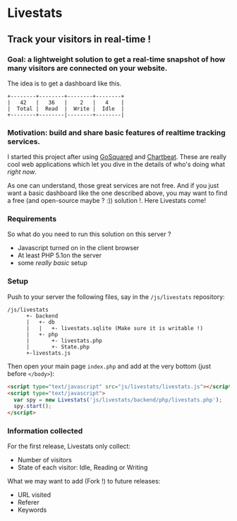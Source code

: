 # Livestats
## Track your visitors in real-time !

### Goal: a lightweight solution to get a real-time snapshot of how many visitors are connected on your website.

The idea is to get a dashboard like this.
```
+--------+--------+--------+--------+
|   42   |   36   |    2   |   4    |
|  Total |  Read  |  Write |  Idle  |
+--------+--------|--------+--------|
```
### Motivation: build and share basic features of realtime tracking services.

I started this project after using 
[GoSquared](http://www.gosquared.com/) and [Chartbeat](http://www.chartbeat.com/).
These are really cool web applications which let you dive in the details of
who's doing what _right now_.

As one can understand, those great services are not free. And if you just
want a basic dashboard like the one described above, you may want to find
a free (and open-source maybe ? :)) solution !. Here Livestats come!

### Requirements

So what do you need to run this solution on this server ?

* Javascript turned on in the client browser
* At least PHP 5.1on the server
* some _really basic_ setup

### Setup

Push to your server the following files, say in the ```/js/livestats``` repository:
```
/js/livestats
      +- backend
      |   +- db
      |   |   +- livestats.sqlite (Make sure it is writable !)
      |   +- php
      |       +- livestats.php
      |       +- State.php
      +-livestats.js
```

Then open your main page ```index.php``` and add at the very bottom (just before ```</body>```):

```html
<script type="text/javascript" src="js/livestats/livestats.js"></script>
<script type="text/javascript">
  var spy = new Livestats('js/livestats/backend/php/livestats.php');
  spy.start();
</script>
```

### Information collected

For the first release, Livestats only collect:
- Number of visitors
- State of each visitor: Idle, Reading or Writing

What we may want to add (Fork !) to future releases:
- URL visited
- Referer
- Keywords